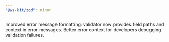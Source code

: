 ```yaml
---
"@ws-kit/zod": minor
---
```


Improved error message formatting: validator now provides field paths and context in error messages. Better error context for developers debugging validation failures.
